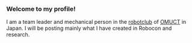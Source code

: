 ### Welcome to my profile!
 I am a team leader and mechanical person in the [robotclub](https://twitter.com/opuct_robotclub) of [OMUCT](https://www.ct.omu.ac.jp/) in Japan. 
 I will be posting mainly what I have created in Robocon and research.

<!--
**hossyan/hossyan** is a ✨ _special_ ✨ repository because its `README.md` (this file) appears on your GitHub profile.

Here are some ideas to get you started:

- 🔭 I’m currently working on ...
- 🌱 I’m currently learning ...
- 👯 I’m looking to collaborate on ...
- 🤔 I’m looking for help with ...
- 💬 Ask me about ...
- 📫 How to reach me: ...
- 😄 Pronouns: ...
- ⚡ Fun fact: ...
-->
